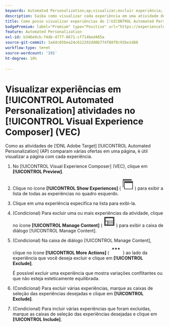 ```yaml
---
keywords: Automated Personalization;ap;visualizar;excluir experiência;;ap;preview;exclude experience
description: Saiba como visualizar cada experiência em uma atividade do [!UICONTROL Automated Personalization] (AP) usando o [!UICONTROL Visual Experience Composer] (VEC).
title: Como posso visualizar experiências do [!UICONTROL Automated Personalization] no VEC?
badgePremium: label="Premium" type="Positive" url="https://experienceleague.adobe.com/docs/target/using/introduction/intro.html?lang=pt-BR#premium newtab=true" tooltip="Consulte o que está incluído no Target Premium."
feature: Automated Personalization
exl-id: b346e9cb-f4db-4777-8671-cf714bed465a
source-git-commit: 3a44c05bea24c622292dd0b774f88f0c93be1d88
workflow-type: tm+mt
source-wordcount: '191'
ht-degree: 10%

---
```


# Visualizar experiências em [!UICONTROL Automated Personalization] atividades no [!UICONTROL Visual Experience Composer] (VEC)

Como as atividades de [!DNL Adobe Target] [!UICONTROL Automated Personalization] (AP) comparam várias ofertas em uma página, é útil visualizar a página com cada experiência.

1. No [!UICONTROL Visual Experience Composer] (VEC), clique em **[!UICONTROL Preview]**.

1. Clique no ícone **[!UICONTROL Show Experiences]** ( ![Ícone Mostrar experiências](/help/main/assets/icons/WebPages.svg) ) para exibir a lista de todas as experiências no quadro esquerdo.

1. Clique em uma experiência específica na lista para exibi-la.

1. (Condicional) Para excluir uma ou mais experiências da atividade, clique no ícone **[!UICONTROL Manage Content]** ( ![Ícone Gerenciar conteúdo](/help/main/assets/icons/Experience.svg) ) para exibir a caixa de diálogo [!UICONTROL Manage Content].

1. (Condicional) Na caixa de diálogo [!UICONTROL Manage Content], clique no ícone **[!UICONTROL More Actions]** ( ![ícone Mais Ações](/help/main/assets/icons/MoreSmallList.svg) ) ao lado da experiência que você deseja excluir e clique em **[!UICONTROL Exclude]**.

   É possível excluir uma experiência que mostra variações conflitantes ou que não esteja esteticamente equilibrada.

1. (Condicional) Para excluir várias experiências, marque as caixas de seleção das experiências desejadas e clique em **[!UICONTROL Exclude]**.

1. (Condicional) Para incluir várias experiências que foram excluídas, marque as caixas de seleção das experiências desejadas e clique em **[!UICONTROL Include]**.
